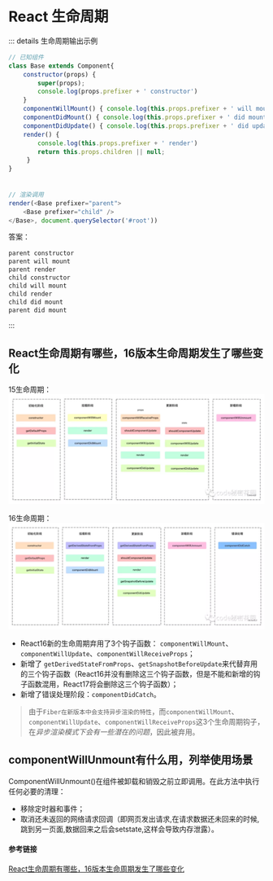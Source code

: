 # React 生命周期

::: details 生命周期输出示例
```js
// 已知组件
class Base extends Component{
    constructor(props) {
        super(props);
        console.log(props.prefixer + ' constructor')
    }
    componentWillMount() { console.log(this.props.prefixer + ' will mount') }
    componentDidMount() { console.log(this.props.prefixer + ' did mount') }
    componentDidUpdate() { console.log(this.props.prefixer + ' did update') }
    render() { 
        console.log(this.props.prefixer + ' render')
        return this.props.children || null;
     }
}
 
 
// 渲染调用
render(<Base prefixer="parent">
    <Base prefixer="child" />
</Base>, document.querySelector('#root'))
```
答案：
```
parent constructor
parent will mount
parent render
child constructor
child will mount
child render
child did mount
parent did mount
```
:::

## React生命周期有哪些，16版本生命周期发生了哪些变化
15生命周期：
![](./images/lifecycle15.png)

16生命周期：
![](./images/lifecycle16.png)

- React16新的生命周期弃用了3个钩子函数： `componentWillMount`、`componentWillUpdate`、`componentWillReceiveProps`；
- 新增了 `getDerivedStateFromProps`、`getSnapshotBeforeUpdate`来代替弃用的三个钩子函数（React16并没有删除这三个钩子函数，但是不能和新增的钩子函数混用，React17将会删除这三个钩子函数）；
- 新增了错误处理阶段：`componentDidCatch`。

> 由于`Fiber在新版本中会支持异步渲染的特性`，而`componentWillMount`、`componentWillUpdate`、`componentWillReceiveProps`这3个生命周期钩子，在*异步渲染模式下会有一些潜在的问题*，因此被弃用。

## componentWillUnmount有什么用，列举使用场景
ComponentWillUnmount()在组件被卸载和销毁之前立即调用。在此方法中执行任何必要的清理：
- 移除定时器和事件；
- 取消还未返回的网络请求回调（即网页发出请求,在请求数据还未回来的时候,跳到另一页面,数据回来之后会setstate,这样会导致内存泄露）。



#### 参考链接
[React生命周期有哪些，16版本生命周期发生了哪些变化](https://juejin.im/post/5d89cbd26fb9a06b2005a597#heading-0)